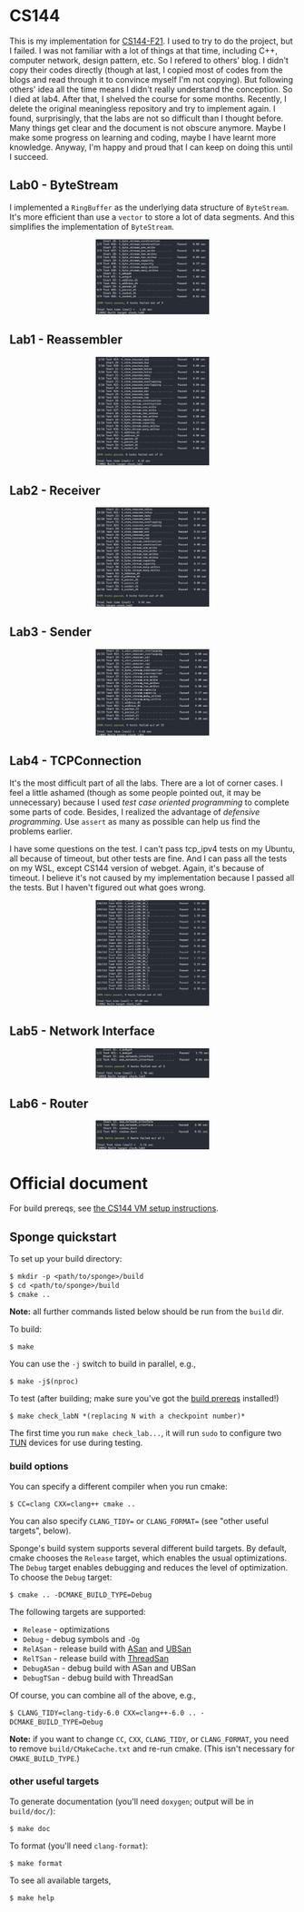 # CS144
This is my implementation for [CS144-F21](https://cs144.github.io/). I used to try to do the project, but I failed. I was not familiar with a lot of things at that time, including C++, computer network, design pattern, etc. So I refered to others' blog. I didn't copy their codes directly (though at last, I copied most of codes from the blogs and read through it to convince myself I'm not copying). But following others' idea all the time means I didn't really understand the conception. So I died at lab4. After that, I shelved the course for some months. Recently, I delete the original meaningless repository and try to implement again. I found, surprisingly, that the labs are not so difficult than I thought before. Many things get clear and the document is not obscure anymore. Maybe I make some progress on learning and coding, maybe I have learnt more knowledge. Anyway, I'm happy and proud that I can keep on doing this until I succeed.

## Lab0 - ByteStream
I implemented a `RingBuffer` as the underlying data structure of `ByteStream`. It's more efficient than use a `vector` to store a lot of data segments. And this simplifies the implementation of `ByteStream`.

<div align=center>
<img src="test_results/lab0_pass_tests.png" width="200"/>
</div>

## Lab1 - Reassembler
<div align=center>
<img src="test_results/lab1_pass_tests.png" width="200"/>
</div>

## Lab2 - Receiver
<div align=center>
<img src="test_results/lab2_pass_tests.png" width="200"/>
</div>

## Lab3 - Sender
<div align=center>
<img src="test_results/lab3_pass_tests.png" width="200"/>
</div>

## Lab4 - TCPConnection
It's the most difficult part of all the labs. There are a lot of corner cases. I feel a little ashamed (though as some people pointed out, it may be unnecessary) because I used _test case oriented programming_ to complete some parts of code. Besides, I realized the advantage of _defensive programming_. Use `assert` as many as possible can help us find the problems earlier.

I have some questions on the test. I can't pass tcp_ipv4 tests on my Ubuntu, all because of timeout, but other tests are fine. And I can pass all the tests on my WSL, except CS144 version of webget. Again, it's because of timeout. I believe it's not caused by my implementation because I passed all the tests. But I haven't figured out what goes wrong.

<div align=center>
<img src="test_results/lab4_pass_tests.png" width="200"/>
</div>

## Lab5 - Network Interface
<div align=center>
<img src="test_results/lab5_pass_tests.png" width="200"/>
</div>

## Lab6 - Router
<div align=center>
<img src="test_results/lab6_pass_tests.png" width="200"/>
</div>

# Official document
For build prereqs, see [the CS144 VM setup instructions](https://web.stanford.edu/class/cs144/vm_howto).

## Sponge quickstart

To set up your build directory:

	$ mkdir -p <path/to/sponge>/build
	$ cd <path/to/sponge>/build
	$ cmake ..

**Note:** all further commands listed below should be run from the `build` dir.

To build:

    $ make

You can use the `-j` switch to build in parallel, e.g.,

    $ make -j$(nproc)

To test (after building; make sure you've got the [build prereqs](https://web.stanford.edu/class/cs144/vm_howto) installed!)

    $ make check_labN *(replacing N with a checkpoint number)*

The first time you run `make check_lab...`, it will run `sudo` to configure two
[TUN](https://www.kernel.org/doc/Documentation/networking/tuntap.txt) devices for use during
testing.

### build options

You can specify a different compiler when you run cmake:

    $ CC=clang CXX=clang++ cmake ..

You can also specify `CLANG_TIDY=` or `CLANG_FORMAT=` (see "other useful targets", below).

Sponge's build system supports several different build targets. By default, cmake chooses the `Release`
target, which enables the usual optimizations. The `Debug` target enables debugging and reduces the
level of optimization. To choose the `Debug` target:

    $ cmake .. -DCMAKE_BUILD_TYPE=Debug

The following targets are supported:

- `Release` - optimizations
- `Debug` - debug symbols and `-Og`
- `RelASan` - release build with [ASan](https://en.wikipedia.org/wiki/AddressSanitizer) and
  [UBSan](https://developers.redhat.com/blog/2014/10/16/gcc-undefined-behavior-sanitizer-ubsan/)
- `RelTSan` - release build with
  [ThreadSan](https://developer.mozilla.org/en-US/docs/Mozilla/Projects/Thread_Sanitizer)
- `DebugASan` - debug build with ASan and UBSan
- `DebugTSan` - debug build with ThreadSan

Of course, you can combine all of the above, e.g.,

    $ CLANG_TIDY=clang-tidy-6.0 CXX=clang++-6.0 .. -DCMAKE_BUILD_TYPE=Debug

**Note:** if you want to change `CC`, `CXX`, `CLANG_TIDY`, or `CLANG_FORMAT`, you need to remove
`build/CMakeCache.txt` and re-run cmake. (This isn't necessary for `CMAKE_BUILD_TYPE`.)

### other useful targets

To generate documentation (you'll need `doxygen`; output will be in `build/doc/`):

    $ make doc

To format (you'll need `clang-format`):

    $ make format

To see all available targets,

    $ make help
